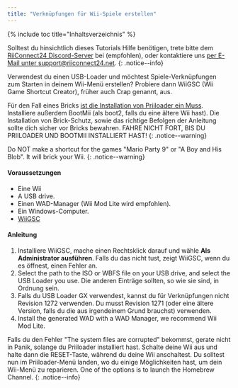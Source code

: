 ```yaml
---
title: "Verknüpfungen für Wii-Spiele erstellen"
---
```


{% include toc title="Inhaltsverzeichnis" %}

Solltest du hinsichtlich dieses Tutorials Hilfe benötigen, trete bitte dem [RiiConnect24 Discord-Server](https://discord.gg/b4Y7jfD) bei (empfohlen), oder kontaktiere uns [per E-Mail unter support@riiconnect24.net](mailto:support@riiconnect24.net).
{: .notice--info}

Verwendest du einen USB-Loader und möchtest Spiele-Verknüpfungen zum Starten in deinem Wii-Menü erstellen? Probiere dann WiiGSC (Wii Game Shortcut Creator), früher auch Crap genannt, aus.

Für den Fall eines Bricks [ist die Installation von Priiloader ein Muss](/priiloader). Installiere außerdem BootMii (als boot2, falls du eine ältere Wii hast). Die Installation von Brick-Schutz, sowie das richtige Befolgen der Anleitung sollte dich sicher vor Bricks bewahren. FAHRE NICHT FORT, BIS DU PRIILOADER UND BOOTMII INSTALLIERT HAST!
{: .notice--warning}

Do NOT make a shortcut for the games "Mario Party 9" or "A Boy and His Blob". It will brick your Wii.
{: .notice--warning}

#### Voraussetzungen

* Eine Wii
* A USB drive.
* Einen WAD-Manager (Wii Mod Lite wird empfohlen).
* Ein Windows-Computer.
* [WiiGSC](https://wiidatabase.de/downloads/pc-tools/wiigsc-ehemals-crap/)

#### Anleitung

1. Installiere WiiGSC, mache einen Rechtsklick darauf und wähle **Als Administrator ausführen**. Falls du das nicht tust, zeigt WiiGSC, wenn du es öffnest, einen Fehler an.
2. Select the path to the ISO or WBFS file on your USB drive, and select the USB Loader you use. Die anderen Einträge sollten, so wie sie sind, in Ordnung sein.
3. Falls du USB Loader GX verwendest, kannst du für Verknüpfungen nicht Revision 1272 verwenden. Du musst Revision 1271 (oder eine ältere Version, falls du die aus irgendeinem Grund brauchst) verwenden.
4. Install the generated WAD with a WAD Manager, we recommend Wii Mod Lite.

Falls du den Fehler "The system files are corrupted" bekommst, gerate nicht in Panik, solange du Priiloader installiert hast. Schalte deine Wii aus und halte dann die RESET-Taste, während du deine Wii anschaltest. Du solltest nun im Priiloader-Menü landen, wo du einige Möglichkeiten hast, um dein Wii-Menü zu reparieren. One of the options is to launch the Homebrew Channel.
{: .notice--info}
